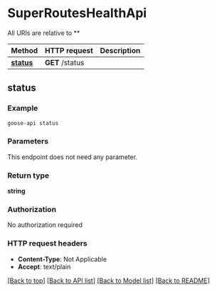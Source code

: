 # SuperRoutesHealthApi

All URIs are relative to **

Method | HTTP request | Description
------------- | ------------- | -------------
[**status**](SuperRoutesHealthApi.md#status) | **GET** /status | 



## status



### Example

```bash
goose-api status
```

### Parameters

This endpoint does not need any parameter.

### Return type

**string**

### Authorization

No authorization required

### HTTP request headers

- **Content-Type**: Not Applicable
- **Accept**: text/plain

[[Back to top]](#) [[Back to API list]](../README.md#documentation-for-api-endpoints) [[Back to Model list]](../README.md#documentation-for-models) [[Back to README]](../README.md)

